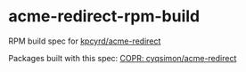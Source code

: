 # acme-redirect-rpm-build
RPM build spec for [kpcyrd/acme-redirect](https://github.com/kpcyrd/acme-redirect)

Packages built with this spec: [COPR: cyqsimon/acme-redirect](https://copr.fedorainfracloud.org/coprs/cyqsimon/acme-redirect/)
